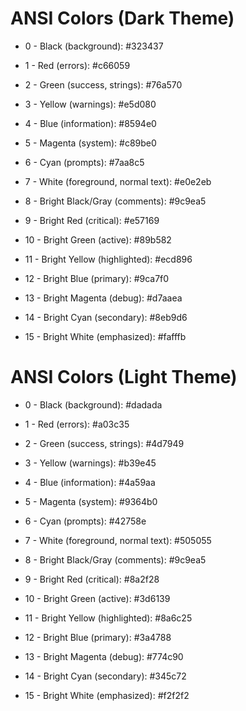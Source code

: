 # ANSI Colors (Dark Theme)

- 0 - Black (background): #323437
- 1 - Red (errors): #c66059
- 2 - Green (success, strings): #76a570
- 3 - Yellow (warnings): #e5d080
- 4 - Blue (information): #8594e0
- 5 - Magenta (system): #c89be0
- 6 - Cyan (prompts): #7aa8c5
- 7 - White (foreground, normal text): #e0e2eb

- 8 - Bright Black/Gray (comments): #9c9ea5
- 9 - Bright Red (critical): #e57169
- 10 - Bright Green (active): #89b582
- 11 - Bright Yellow (highlighted): #ecd896
- 12 - Bright Blue (primary): #9ca7f0
- 13 - Bright Magenta (debug): #d7aaea
- 14 - Bright Cyan (secondary): #8eb9d6
- 15 - Bright White (emphasized): #fafffb

# ANSI Colors (Light Theme)

- 0 - Black (background): #dadada
- 1 - Red (errors): #a03c35
- 2 - Green (success, strings): #4d7949
- 3 - Yellow (warnings): #b39e45
- 4 - Blue (information): #4a59aa
- 5 - Magenta (system): #9364b0
- 6 - Cyan (prompts): #42758e
- 7 - White (foreground, normal text): #505055

- 8 - Bright Black/Gray (comments): #9c9ea5
- 9 - Bright Red (critical): #8a2f28
- 10 - Bright Green (active): #3d6139
- 11 - Bright Yellow (highlighted): #8a6c25
- 12 - Bright Blue (primary): #3a4788
- 13 - Bright Magenta (debug): #774c90
- 14 - Bright Cyan (secondary): #345c72
- 15 - Bright White (emphasized): #f2f2f2
